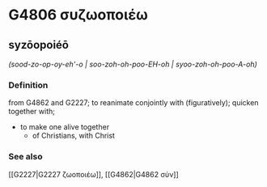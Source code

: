 # G4806 συζωοποιέω

## syzōopoiéō

_(sood-zo-op-oy-eh'-o | soo-zoh-oh-poo-EH-oh | syoo-zoh-oh-poo-A-oh)_

### Definition

from G4862 and G2227; to reanimate conjointly with (figuratively); quicken together with; 

- to make one alive together
  - of Christians, with Christ

### See also

[[G2227|G2227 ζωοποιέω]], [[G4862|G4862 σύν]]
